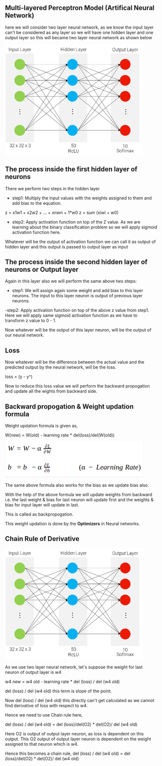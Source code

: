 ## Multi-layered Perceptron Model (Artifical Neural Network)

here we will consider two layer neural network, as we know the input layer can't be considered as any layer so we will have one hidden layer and one output layer so this will became two layer neural network as shown below

![Alt text](image.png)

## The process inside the first hidden layer of neurons

There we perform two steps in the hidden layer

- step1: Multiply the input values with the weights assigned to them and add bias to the equation.

z = x1w1 + x2w2 + ... + xnwn + 1*w0
z = sum (xiwi + w0)

- step2: Apply activation function on top of the Z value. As we are learning about the binary classification problem so we will apply sigmoid activation function here.

Whatever will be the output of activation function we can call it as output of hidden layer and this output is passed to output layer as input


## The process inside the second hidden layer of neurons or Output layer

Again in this layer also we will perform the same above two steps:

- step1:
We will assign again some weight and add bias to this layer neurons.
The input to this layer neuron is output of previous layer neurons.

-step2:
Apply activation function on top of the above z value from step1.
Here we will apply same sigmoid activation function as we have to transform z value to 0 - 1.

Now whatever will be the output of this layer neuron, will be the output of our neural network.

## Loss

Now whatever will be the difference between the actual value and the predicted output by the neural network, will be the loss.

loss = (y - y^)

Now to reduce this loss value we will perform the backward propogation and update all the wights from backward side.


## Backward propogation & Weight updation formula

Weight updation formula is given as,

W(new) = W(old) - learning rate * del(loss)/del(W(old))

![Alt text](image-2.png)

The same above formula also works for the bias as we update bias also.

With the help of the above formula we will update weights from backward i.e. the last weight & bias for last neuron will update first and the weights & bias for input layer will update in last.

This is called as backpropogation.

This weight updation is done by the **Optimizers** in Neural networks.


## Chain Rule of Derivative

![Alt text](image.png)

As we use two layer neural network, let's suppose the weight for last neuron of output layer is w4

w4 new = w4 old - learning rate * del (loss) / del (w4 old)

del (loss) / del (w4 old) this term is slope of the point.

Now del (loss) / del (w4 old) this directly can't get calculated as we cannot find derivative of loss with respect to w4.

Hence we need to use Chain rule here,

del (loss) / del (w4 old) = del (loss)/del(O2) * del(O2)/ del (w4 old)

Here O2 is output of output layer neuron, as loss is dependent on this output. This O2 output of output layer neuron is dependent on the weight assigned to that neuron which is w4.

Hence this becomes a chain rule,
del (loss) / del (w4 old) = del (loss)/del(O2) * del(O2)/ del (w4 old)



